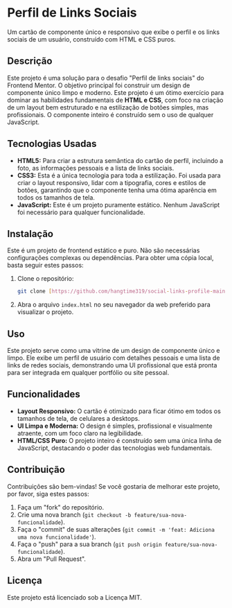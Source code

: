 # Perfil de Links Sociais

Um cartão de componente único e responsivo que exibe o perfil e os links sociais de um usuário, construído com HTML e CSS puros.

## Descrição

Este projeto é uma solução para o desafio "Perfil de links sociais" do Frontend Mentor. O objetivo principal foi construir um design de componente único limpo e moderno. Este projeto é um ótimo exercício para dominar as habilidades fundamentais de **HTML e CSS**, com foco na criação de um layout bem estruturado e na estilização de botões simples, mas profissionais. O componente inteiro é construído sem o uso de qualquer JavaScript.

## Tecnologias Usadas

* **HTML5:** Para criar a estrutura semântica do cartão de perfil, incluindo a foto, as informações pessoais e a lista de links sociais.
* **CSS3:** Esta é a única tecnologia para toda a estilização. Foi usada para criar o layout responsivo, lidar com a tipografia, cores e estilos de botões, garantindo que o componente tenha uma ótima aparência em todos os tamanhos de tela.
* **JavaScript:** Este é um projeto puramente estático. Nenhum JavaScript foi necessário para qualquer funcionalidade.

## Instalação

Este é um projeto de frontend estático e puro. Não são necessárias configurações complexas ou dependências. Para obter uma cópia local, basta seguir estes passos:

1.  Clone o repositório:
    ```bash
    git clone [https://github.com/hangtime319/social-links-profile-main.git](https://github.com/hangtime319/social-links-profile-main.git)
    ```
2.  Abra o arquivo `index.html` no seu navegador da web preferido para visualizar o projeto.

## Uso

Este projeto serve como uma vitrine de um design de componente único e limpo. Ele exibe um perfil de usuário com detalhes pessoais e uma lista de links de redes sociais, demonstrando uma UI profissional que está pronta para ser integrada em qualquer portfólio ou site pessoal.

## Funcionalidades

* **Layout Responsivo:** O cartão é otimizado para ficar ótimo em todos os tamanhos de tela, de celulares a desktops.
* **UI Limpa e Moderna:** O design é simples, profissional e visualmente atraente, com um foco claro na legibilidade.
* **HTML/CSS Puro:** O projeto inteiro é construído sem uma única linha de JavaScript, destacando o poder das tecnologias web fundamentais.

## Contribuição

Contribuições são bem-vindas! Se você gostaria de melhorar este projeto, por favor, siga estes passos:

1.  Faça um "fork" do repositório.
2.  Crie uma nova branch (`git checkout -b feature/sua-nova-funcionalidade`).
3.  Faça o "commit" de suas alterações (`git commit -m 'feat: Adiciona uma nova funcionalidade'`).
4.  Faça o "push" para a sua branch (`git push origin feature/sua-nova-funcionalidade`).
5.  Abra um "Pull Request".

## Licença

Este projeto está licenciado sob a Licença MIT.
